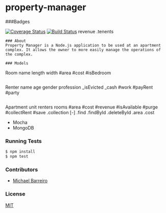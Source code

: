 property-manager
================

###Badges 

[![Coverage Status](https://img.shields.io/coveralls/MikeBBarreiro/property-manager.svg)](https://coveralls.io/r/MikeBBarreiro/property-manager?branch=master)
[![Build Status](https://travis-ci.org/MikeBBarreiro/property-manager.svg?branch=master)](https://travis-ci.org/MikeBBarreiro/property-manager)
revenue
.tenents
```
### About
Property Manager is a Node.js application to be used at an apartment complex. It allows the owner to more easily manage the operations of the complex.

### Models
```
Room
name
length
width
#area
#cost
#isBedroom
```

```
Renter
name
age
gender
profession
_isEvicted
_cash
#work
#payRent
#party
```

```
Apartment
unit
renters
rooms
#area
#cost
#revenue
#isAvailable
#purge
#collectRent
#save
.collection [-]
.find
.findById
.deleteById
.area
.cost
- Mocha
- MongoDB

### Running Tests
```bash
$ npm install
$ npm test
```

### Contributors
- [Michael Barreiro](https://github.com/MikeBBarreiro)

### License
[MIT](LICENSE)
